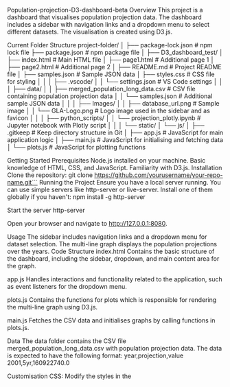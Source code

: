  Population-projection-D3-dashboard-beta
Overview
This project is a dashboard that visualises population projection data. The dashboard includes a sidebar with navigation links and a dropdown menu to select different datasets. The visualisation is created using D3.js.

Current Folder Structure
project-folder/
│
├── package-lock.json # npm lock file
├── package.json # npm package file
│
├── D3_dashboard_test/
│ ├── index.html # Main HTML file
│ ├── page1.html # Additional page 1
│ ├── page2.html # Additional page 2
│ ├── README.md # Project README file
│ ├── samples.json # Sample JSON data
│ ├── styles.css # CSS file for styling
│ │
│ ├── .vscode/
│ │ └── settings.json # VS Code settings
│ │
│ ├── data/
│ │ ├── merged_population_long_data.csv # CSV file containing population projection data
│ │ └── samples.json # Additional sample JSON data
│ │
│ ├── Images/
│ │ ├── database_url.png # Sample image
│ │ └── GLA-Logo.png # Logo image used in the sidebar and as favicon
│ │
│ ├── python_scripts/
│ │ └── projection_plotly.ipynb # Jupyter notebook with Plotly script
│ │
│ └── static/
│ └── js/
│ ├── .gitkeep # Keep directory structure in Git
│ ├── app.js # JavaScript for main application logic
│ ├── main.js # JavaScript for initialising and fetching data
│ └── plots.js # JavaScript for plotting functions

Getting Started
Prerequisites
Node.js installed on your machine.
Basic knowledge of HTML, CSS, and JavaScript.
Familiarity with D3.js.
Installation
Clone the repository:
git clone https://github.com/yourusername/your-repo-name.git```
Running the Project
Ensure you have a local server running. You can use simple servers like http-server or live-server. Install one of them globally if you haven't: npm install -g http-server

Start the server http-server

Open your browser and navigate to http://127.0.0.1:8080.

Usage
The sidebar includes navigation links and a dropdown menu for dataset selection. The multi-line graph displays the population projections over the years. Code Structure index.html Contains the basic structure of the dashboard, including the sidebar, dropdown, and main content area for the graph.

app.js
Handles interactions and functionality related to the application, such as event listeners for the dropdown menu.

plots.js
Contains the functions for plots which is responsible for rendering the multi-line graph using D3.js.

main.js
Fetches the CSV data and initialises graphs by calling functions in plots.js.

Data
The data folder contains the CSV file merged_population_long_data.csv with population projection data. The data is expected to have the following format:
year,projection,value
2001,5yr,160922740.0

Customisation
CSS: Modify the styles in the <style> tags within index.html to customise the appearance of the dashboard. JavaScript: Modify app.js and plots.js to add or change functionality and data visualisation.

Contributing
Fork the repository.
Create a new branch (git checkout -b feature-branch).
Make your changes.
Commit your changes (git commit -am 'Add new feature').
Push to the branch (git push origin feature-branch).
Create a new Pull Request.     
